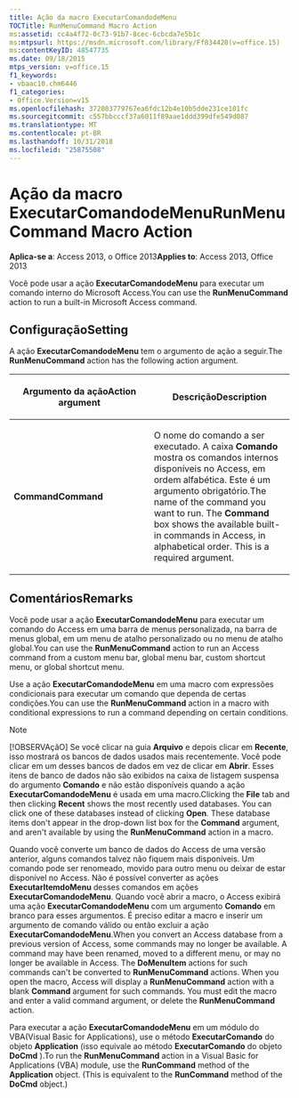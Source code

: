 ```yaml
---
title: Ação da macro ExecutarComandodeMenu
TOCTitle: RunMenuCommand Macro Action
ms:assetid: cc4a4f72-0c73-91b7-8cec-6cbcda7e5b1c
ms:mtpsurl: https://msdn.microsoft.com/library/Ff834420(v=office.15)
ms:contentKeyID: 48547735
ms.date: 09/18/2015
mtps_version: v=office.15
f1_keywords:
- vbaac10.chm6446
f1_categories:
- Office.Version=v15
ms.openlocfilehash: 372803779767ea6fdc12b4e10b5dde231ce101fc
ms.sourcegitcommit: c557bbcccf37a6011f89aae1ddd399dfe549d087
ms.translationtype: MT
ms.contentlocale: pt-BR
ms.lasthandoff: 10/31/2018
ms.locfileid: "25875508"
---
```

# <a name="runmenucommand-macro-action"></a><span data-ttu-id="ff2d0-102">Ação da macro ExecutarComandodeMenu</span><span class="sxs-lookup"><span data-stu-id="ff2d0-102">RunMenuCommand Macro Action</span></span>


<span data-ttu-id="ff2d0-103">**Aplica-se a**: Access 2013, o Office 2013</span><span class="sxs-lookup"><span data-stu-id="ff2d0-103">**Applies to**: Access 2013, Office 2013</span></span>

<span data-ttu-id="ff2d0-104">Você pode usar a ação **ExecutarComandodeMenu** para executar um comando interno do Microsoft Access.</span><span class="sxs-lookup"><span data-stu-id="ff2d0-104">You can use the **RunMenuCommand** action to run a built-in Microsoft Access command.</span></span>

## <a name="setting"></a><span data-ttu-id="ff2d0-105">Configuração</span><span class="sxs-lookup"><span data-stu-id="ff2d0-105">Setting</span></span>

<span data-ttu-id="ff2d0-106">A ação **ExecutarComandodeMenu** tem o argumento de ação a seguir.</span><span class="sxs-lookup"><span data-stu-id="ff2d0-106">The **RunMenuCommand** action has the following action argument.</span></span>

<table>
<colgroup>
<col style="width: 50%" />
<col style="width: 50%" />
</colgroup>
<thead>
<tr class="header">
<th><p><span data-ttu-id="ff2d0-107">Argumento da ação</span><span class="sxs-lookup"><span data-stu-id="ff2d0-107">Action argument</span></span></p></th>
<th><p><span data-ttu-id="ff2d0-108">Descrição</span><span class="sxs-lookup"><span data-stu-id="ff2d0-108">Description</span></span></p></th>
</tr>
</thead>
<tbody>
<tr class="odd">
<td><p><span data-ttu-id="ff2d0-109"><strong>Command</strong></span><span class="sxs-lookup"><span data-stu-id="ff2d0-109"><strong>Command</strong></span></span></p></td>
<td><p><span data-ttu-id="ff2d0-p101">O nome do comando a ser executado. A caixa <strong>Comando</strong> mostra os comandos internos disponíveis no Access, em ordem alfabética. Este é um argumento obrigatório.</span><span class="sxs-lookup"><span data-stu-id="ff2d0-p101">The name of the command you want to run. The <strong>Command</strong> box shows the available built-in commands in Access, in alphabetical order. This is a required argument.</span></span></p></td>
</tr>
</tbody>
</table>


## <a name="remarks"></a><span data-ttu-id="ff2d0-113">Comentários</span><span class="sxs-lookup"><span data-stu-id="ff2d0-113">Remarks</span></span>

<span data-ttu-id="ff2d0-114">Você pode usar a ação **ExecutarComandodeMenu** para executar um comando do Access em uma barra de menus personalizada, na barra de menus global, em um menu de atalho personalizado ou no menu de atalho global.</span><span class="sxs-lookup"><span data-stu-id="ff2d0-114">You can use the **RunMenuCommand** action to run an Access command from a custom menu bar, global menu bar, custom shortcut menu, or global shortcut menu.</span></span>

<span data-ttu-id="ff2d0-115">Use a ação **ExecutarComandodeMenu** em uma macro com expressões condicionais para executar um comando que dependa de certas condições.</span><span class="sxs-lookup"><span data-stu-id="ff2d0-115">You can use the **RunMenuCommand** action in a macro with conditional expressions to run a command depending on certain conditions.</span></span>


> [!NOTE]
> <P><span data-ttu-id="ff2d0-p102">[!OBSERVAçãO] Se você clicar na guia <STRONG>Arquivo</STRONG> e depois clicar em <STRONG>Recente</STRONG>, isso mostrará os bancos de dados usados mais recentemente. Você pode clicar em um desses bancos de dados em vez de clicar em <STRONG>Abrir</STRONG>. Esses itens de banco de dados não são exibidos na caixa de listagem suspensa do argumento <STRONG>Comando</STRONG> e não estão disponíveis quando a ação <STRONG>ExecutarComandodeMenu</STRONG> é usada em uma macro.</span><span class="sxs-lookup"><span data-stu-id="ff2d0-p102">Clicking the <STRONG>File</STRONG> tab and then clicking <STRONG>Recent</STRONG> shows the most recently used databases. You can click one of these databases instead of clicking <STRONG>Open</STRONG>. These database items don't appear in the drop-down list box for the <STRONG>Command</STRONG> argument, and aren't available by using the <STRONG>RunMenuCommand</STRONG> action in a macro.</span></span></P>



<span data-ttu-id="ff2d0-p103">Quando você converte um banco de dados do Access de uma versão anterior, alguns comandos talvez não fiquem mais disponíveis. Um comando pode ser renomeado, movido para outro menu ou deixar de estar disponível no Access. Não é possível converter as ações **ExecutarItemdoMenu** desses comandos em ações **ExecutarComandodeMenu**. Quando você abrir a macro, o Access exibirá uma ação **ExecutarComandodeMenu** com um argumento **Comando** em branco para esses argumentos. É preciso editar a macro e inserir um argumento de comando válido ou então excluir a ação **ExecutarComandodeMenu**.</span><span class="sxs-lookup"><span data-stu-id="ff2d0-p103">When you convert an Access database from a previous version of Access, some commands may no longer be available. A command may have been renamed, moved to a different menu, or may no longer be available in Access. The **DoMenuItem** actions for such commands can't be converted to **RunMenuCommand** actions. When you open the macro, Access will display a **RunMenuCommand** action with a blank **Command** argument for such commands. You must edit the macro and enter a valid command argument, or delete the **RunMenuCommand** action.</span></span>

<span data-ttu-id="ff2d0-p104">Para executar a ação **ExecutarComandodeMenu** em um módulo do VBA(Visual Basic for Applications), use o método **ExecutarComando** do objeto **Application** (isso equivale ao método **ExecutarComando** do objeto **DoCmd** ).</span><span class="sxs-lookup"><span data-stu-id="ff2d0-p104">To run the **RunMenuCommand** action in a Visual Basic for Applications (VBA) module, use the **RunCommand** method of the **Application** object. (This is equivalent to the **RunCommand** method of the **DoCmd** object.)</span></span>


